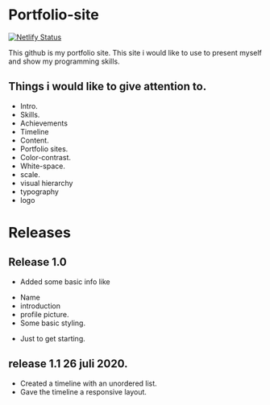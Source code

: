 # Portfolio-site

[![Netlify Status](https://api.netlify.com/api/v1/badges/743d4633-06d4-4bd2-8d85-9cf9ea3d9f3b/deploy-status)](https://app.netlify.com/sites/jan-portfolio/deploys)

This github is my portfolio site. This site i would like to use to present myself and show my programming skills.

## Things i would like to give attention to.

- Intro.
- Skills.
- Achievements
- Timeline
- Content.
- Portfolio sites.
- Color-contrast.
- White-space.
- scale.
- visual hierarchy
- typography
- logo

# Releases
## Release 1.0
* Added some basic info like 
- Name
- introduction
- profile picture. 
- Some basic styling. 
* Just to get starting. 
## release 1.1 26 juli 2020. 
* Created a timeline with an unordered list. 
* Gave the timeline a responsive layout. 
